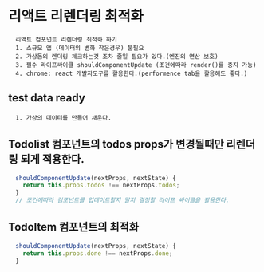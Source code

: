 # 리액트 리렌더링 최적화
```
  리액트 컴포넌트 리렌더링 최적화 하기
  1. 소규모 앱 (데이터의 변화 작은경우) 불필요
  2. 가상돔의 렌더링 체크하는것 조차 줄일 필요가 있다.(엔진의 연산 보호)
  3. 필수 라이프싸이클 shouldComponentUpdate (조건에따라 render()를 중지 가능)
  4. chrome: react 개발자도구를 활용한다.(performence tab을 활용해도 좋다.)
```

## test data ready
```
  1. 가상의 데이터를 만들어 채운다.
```

## Todolist 컴포넌트의 todos props가 변경될때만 리렌더링 되게 적용한다.
```javascript
  shouldComponentUpdate(nextProps, nextState) {
    return this.props.todos !== nextProps.todos;
  }
  // 조건에따라 컴포넌트를 업데이트할지 말지 결정할 라이프 싸이클을 활용한다.
```
## TodoItem 컴포넌트의 최적화
```javascript
  shouldComponentUpdate(nextProps, nextState) {
    return this.props.done !== nextProps.done;
  }
```